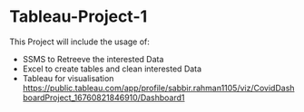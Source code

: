 # Tableau-Project-1

This Project will include the usage of:

- SSMS to Retreeve the interested Data 
- Excel to create tables and clean interested Data
- Tableau for visualisation https://public.tableau.com/app/profile/sabbir.rahman1105/viz/CovidDashboardProject_16760821846910/Dashboard1

